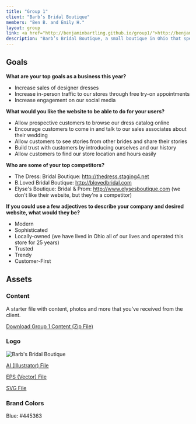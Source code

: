 ```yaml
---
title: "Group 1"
client: "Barb’s Bridal Boutique"
members: "Ben B. and Emily H."
layout: group
link: <a href="http://benjaminbartling.github.io/group1/">http://benjaminbartling.github.io/group1/</a>
description: "Barb’s Bridal Boutique, a small boutique in Ohio that specializes in bridal wear."
---
```


## Goals

**What are your top goals as a business this year?**

* Increase sales of designer dresses
* Increase in-person traffic to our stores through free try-on appointments
* Increase engagement on our social media

**What would you like the website to be able to do for your users?**

* Allow prospective customers to browse our dress catalog online
* Encourage customers to come in and talk to our sales associates about their wedding
* Allow customers to see stories from other brides and share their stories
* Build trust with customers by introducing ourselves and our history
* Allow customers to find our store location and hours easily

**Who are some of your top competitors?**

* The Dress: Bridal Boutique: http://thedress.staging4.net
* B.Loved Bridal Boutique: http://blovedbridal.com
* Elyse's Boutique: Bridal & Prom: http://www.elysesboutique.com  (we don't like their website, but they're a competitor)

**If you could use a few adjectives to describe your company and desired website, what would they be?**

* Modern
* Sophisticated
* Locally-owned (we have lived in Ohio all of our lives and operated this store for 25 years)
* Trusted
* Trendy
* Customer-First

<!--http://evesbridalwear.co.za/product/prina/-->

## Assets

### Content

A starter file with content, photos and more that you've received from the client.  

<a href="/groups/assets/group1/Group-1-Content.zip">Download Group 1 Content (Zip File)</a>

### Logo
<img src="/groups/assets/group1/barb.svg" alt="Barb's Bridal Boutique" />

<a href="/groups/assets/group1/barb.ai">AI (Illustrator) File</a>

<a href="/groups/assets/group1/barb.eps">EPS (Vector) File</a>

<a href="/groups/assets/group1/barb.svg">SVG File</a>

### Brand Colors

Blue: #445363